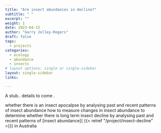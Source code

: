 ```yaml
---
title: "Are insect abundances in decline?"
subtitle: " "
excerpt: ""
weight: 1
date: 2023-04-15
author: "Garry Jolley-Rogers"
draft: false
tags:
  - projects
categories:
  - ecology
  - abundance
  - insects
# layout options: single or single-sidebar
layout: single-sidebar
links:

---
```

A stub..  details to come .

whether there is an insect apocalpse by analysing past and recent patterns of insect abundance
how to measure changes in insect abundance to determine whether there is long term insect decline
by analysing  past and recent patterns of  [insect  abundance]( {{< relref "/project/insect-decline" >}}) in Australia  
  

